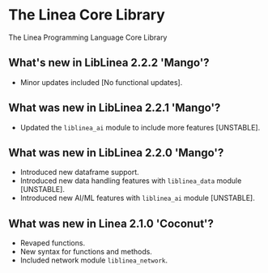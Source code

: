 # The Linea Core Library

The Linea Programming Language Core Library

## What's new in LibLinea 2.2.2 'Mango'?

* Minor updates included [No functional updates].

## What was new in LibLinea 2.2.1 'Mango'?

* Updated the `liblinea_ai` module to include more features [UNSTABLE].

## What was new in LibLinea 2.2.0 'Mango'?

* Introduced new dataframe support.
* Introduced new data handling features with `liblinea_data` module [UNSTABLE].
* Introduced new AI/ML features with `liblinea_ai` module [UNSTABLE].

## What was new in Linea 2.1.0 'Coconut'?

* Revaped functions.
* New syntax for functions and methods.
* Included network module `liblinea_network`.
